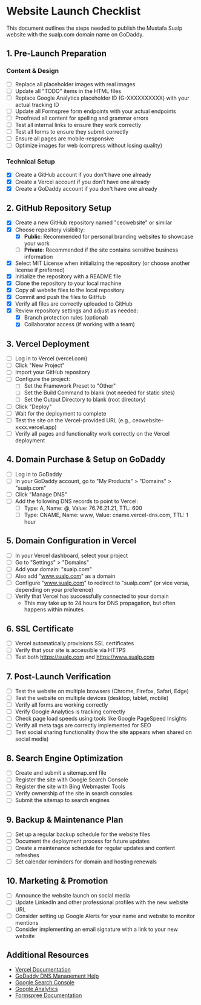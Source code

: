 # Website Launch Checklist

This document outlines the steps needed to publish the Mustafa Sualp website with the sualp.com domain name on GoDaddy.

## 1. Pre-Launch Preparation

### Content & Design
- [ ] Replace all placeholder images with real images
- [ ] Update all "TODO" items in the HTML files
- [ ] Replace Google Analytics placeholder ID (G-XXXXXXXXXX) with your actual tracking ID
- [ ] Update all Formspree form endpoints with your actual endpoints
- [ ] Proofread all content for spelling and grammar errors
- [ ] Test all internal links to ensure they work correctly
- [ ] Test all forms to ensure they submit correctly
- [ ] Ensure all pages are mobile-responsive
- [ ] Optimize images for web (compress without losing quality)

### Technical Setup
- [x] Create a GitHub account if you don't have one already
- [x] Create a Vercel account if you don't have one already
- [x] Create a GoDaddy account if you don't have one already

## 2. GitHub Repository Setup

- [x] Create a new GitHub repository named "ceowebsite" or similar
- [x] Choose repository visibility:
  - [x] **Public**: Recommended for personal branding websites to showcase your work
  - [ ] **Private**: Recommended if the site contains sensitive business information
- [x] Select MIT License when initializing the repository (or choose another license if preferred)
- [x] Initialize the repository with a README file
- [x] Clone the repository to your local machine
- [x] Copy all website files to the local repository
- [x] Commit and push the files to GitHub
- [x] Verify all files are correctly uploaded to GitHub
- [x] Review repository settings and adjust as needed:
  - [x] Branch protection rules (optional)
  - [x] Collaborator access (if working with a team)

## 3. Vercel Deployment

- [ ] Log in to Vercel (vercel.com)
- [ ] Click "New Project"
- [ ] Import your GitHub repository
- [ ] Configure the project:
  - [ ] Set the Framework Preset to "Other"
  - [ ] Set the Build Command to blank (not needed for static sites)
  - [ ] Set the Output Directory to blank (root directory)
- [ ] Click "Deploy"
- [ ] Wait for the deployment to complete
- [ ] Test the site on the Vercel-provided URL (e.g., ceowebsite-xxxx.vercel.app)
- [ ] Verify all pages and functionality work correctly on the Vercel deployment

## 4. Domain Purchase & Setup on GoDaddy

- [ ] Log in to GoDaddy
- [ ] In your GoDaddy account, go to "My Products" > "Domains" > "sualp.com"
- [ ] Click "Manage DNS"
- [ ] Add the following DNS records to point to Vercel:
  - [ ] Type: A, Name: @, Value: 76.76.21.21, TTL: 600
  - [ ] Type: CNAME, Name: www, Value: cname.vercel-dns.com, TTL: 1 hour

## 5. Domain Configuration in Vercel

- [ ] In your Vercel dashboard, select your project
- [ ] Go to "Settings" > "Domains"
- [ ] Add your domain: "sualp.com"
- [ ] Also add "www.sualp.com" as a domain
- [ ] Configure "www.sualp.com" to redirect to "sualp.com" (or vice versa, depending on your preference)
- [ ] Verify that Vercel has successfully connected to your domain
  - This may take up to 24 hours for DNS propagation, but often happens within minutes

## 6. SSL Certificate

- [ ] Vercel automatically provisions SSL certificates
- [ ] Verify that your site is accessible via HTTPS
- [ ] Test both https://sualp.com and https://www.sualp.com

## 7. Post-Launch Verification

- [ ] Test the website on multiple browsers (Chrome, Firefox, Safari, Edge)
- [ ] Test the website on multiple devices (desktop, tablet, mobile)
- [ ] Verify all forms are working correctly
- [ ] Verify Google Analytics is tracking correctly
- [ ] Check page load speeds using tools like Google PageSpeed Insights
- [ ] Verify all meta tags are correctly implemented for SEO
- [ ] Test social sharing functionality (how the site appears when shared on social media)

## 8. Search Engine Optimization

- [ ] Create and submit a sitemap.xml file
- [ ] Register the site with Google Search Console
- [ ] Register the site with Bing Webmaster Tools
- [ ] Verify ownership of the site in search consoles
- [ ] Submit the sitemap to search engines

## 9. Backup & Maintenance Plan

- [ ] Set up a regular backup schedule for the website files
- [ ] Document the deployment process for future updates
- [ ] Create a maintenance schedule for regular updates and content refreshes
- [ ] Set calendar reminders for domain and hosting renewals

## 10. Marketing & Promotion

- [ ] Announce the website launch on social media
- [ ] Update LinkedIn and other professional profiles with the new website URL
- [ ] Consider setting up Google Alerts for your name and website to monitor mentions
- [ ] Consider implementing an email signature with a link to your new website

## Additional Resources

- [Vercel Documentation](https://vercel.com/docs)
- [GoDaddy DNS Management Help](https://www.godaddy.com/help/manage-dns-records-680)
- [Google Search Console](https://search.google.com/search-console/about)
- [Google Analytics](https://analytics.google.com/)
- [Formspree Documentation](https://formspree.io/docs/)
